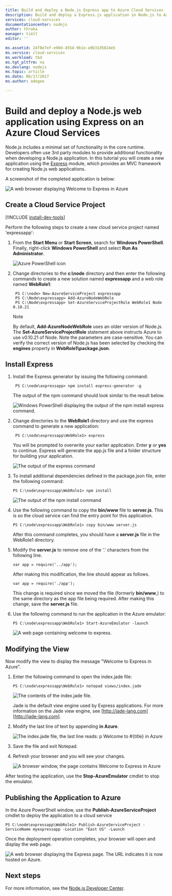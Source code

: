 ```yaml
---
title: Build and deploy a Node.js Express app to Azure Cloud Services
description: Build and deploy a Express.js application in Node.js to Azure Cloud Services
services: cloud-services
documentationcenter: nodejs
author: thraka
manager: timlt
editor: ''

ms.assetid: 24f8e7ef-e90d-4554-9b1e-a9b31d5824e5
ms.service: cloud-services
ms.workload: tbd
ms.tgt_pltfrm: na
ms.devlang: nodejs
ms.topic: article
ms.date: 08/17/2017
ms.author: adegeo

---
```


# Build and deploy a Node.js web application using Express on an Azure Cloud Services

Node.js includes a minimal set of functionality in the core runtime.
Developers often use 3rd party modules to provide additional
functionality when developing a Node.js application. In this tutorial
you will create a new application using the [Express](https://github.com/expressjs/express) module, which provides an MVC framework for creating Node.js web applications.

A screenshot of the completed application is below:

![A web browser displaying Welcome to Express in Azure](./media/cloud-services-nodejs-develop-deploy-express-app/node36.png)

## Create a Cloud Service Project
[!INCLUDE [install-dev-tools](../../includes/install-dev-tools.md)]

Perform the following steps to create a new cloud service project named 'expressapp':

1. From the **Start Menu** or **Start Screen**, search for **Windows PowerShell**. Finally, right-click **Windows PowerShell** and select **Run As Administrator**.
   
    ![Azure PowerShell icon](./media/cloud-services-nodejs-develop-deploy-express-app/azure-powershell-start.png)
2. Change directories to the **c:\\node** directory and then enter the following commands to create a new solution named **expressapp** and a web role named **WebRole1**:
   
        PS C:\node> New-AzureServiceProject expressapp
        PS C:\Node\expressapp> Add-AzureNodeWebRole
        PS C:\Node\expressapp> Set-AzureServiceProjectRole WebRole1 Node 0.10.21
   
    > [!NOTE]
    > By default, **Add-AzureNodeWebRole** uses an older version of Node.js. The **Set-AzureServiceProjectRole** statement above instructs Azure to use v0.10.21 of Node.  Note the parameters are case-sensitive.  You can verify the correct version of Node.js has been selected by checking the **engines** property in **WebRole1\package.json**.
    > 
    > 

## Install Express
1. Install the Express generator by issuing the following command:
   
        PS C:\node\expressapp> npm install express-generator -g
   
    The output of the npm command should look similar to the result below. 
   
    ![Windows PowerShell displaying the output of the npm install express command.](./media/cloud-services-nodejs-develop-deploy-express-app/express-g.png)
2. Change directories to the **WebRole1** directory and use the express command to generate a new application:
   
        PS C:\node\expressapp\WebRole1> express
   
    You will be prompted to overwrite your earlier application. Enter **y** or **yes** to continue. Express will generate the app.js file and a folder structure for building your application.
   
    ![The output of the express command](./media/cloud-services-nodejs-develop-deploy-express-app/node23.png)
3. To install additional dependencies defined in the package.json file,
   enter the following command:
   
       PS C:\node\expressapp\WebRole1> npm install
   
   ![The output of the npm install command](./media/cloud-services-nodejs-develop-deploy-express-app/node26.png)
4. Use the following command to copy the **bin/www** file to **server.js**. This is so the cloud service can find the entry point for this application.
   
       PS C:\node\expressapp\WebRole1> copy bin/www server.js
   
   After this command completes, you should have a **server.js** file in the WebRole1 directory.
5. Modify the **server.js** to remove one of the '.' characters from the following line.
   
       var app = require('../app');
   
   After making this modification, the line should appear as follows.
   
       var app = require('./app');
   
   This change is required since we moved the file (formerly **bin/www**,) to the same directory as the app file being required. After making this change, save the **server.js** file.
6. Use the following command to run the application in the Azure emulator:
   
       PS C:\node\expressapp\WebRole1> Start-AzureEmulator -launch
   
    ![A web page containing welcome to express.](./media/cloud-services-nodejs-develop-deploy-express-app/node28.png)

## Modifying the View
Now modify the view to display the message "Welcome to Express in
Azure".

1. Enter the following command to open the index.jade file:
   
       PS C:\node\expressapp\WebRole1> notepad views/index.jade
   
   ![The contents of the index.jade file.](./media/cloud-services-nodejs-develop-deploy-express-app/getting-started-19.png)
   
   Jade is the default view engine used by Express applications. For more
   information on the Jade view engine, see [http://jade-lang.com][http://jade-lang.com].
2. Modify the last line of text by appending **in Azure**.
   
   ![The index.jade file, the last line reads: p Welcome to \#{title} in Azure](./media/cloud-services-nodejs-develop-deploy-express-app/node31.png)
3. Save the file and exit Notepad.
4. Refresh your browser and you will see your changes.
   
   ![A browser window, the page contains Welcome to Express in Azure](./media/cloud-services-nodejs-develop-deploy-express-app/node32.png)

After testing the application, use the **Stop-AzureEmulator** cmdlet to stop the emulator.

## Publishing the Application to Azure
In the Azure PowerShell window, use the **Publish-AzureServiceProject** cmdlet to deploy the application to a cloud service

    PS C:\node\expressapp\WebRole1> Publish-AzureServiceProject -ServiceName myexpressapp -Location "East US" -Launch

Once the deployment operation completes, your browser will open and display the web page.

![A web browser displaying the Express page. The URL indicates it is now hosted on Azure.](./media/cloud-services-nodejs-develop-deploy-express-app/node36.png)

## Next steps
For more information, see the [Node.js Developer Center](https://docs.microsoft.com/en-us/javascript/azure/?view=azure-node-latest).

[Node.js Web Application]: http://www.windowsazure.com/develop/nodejs/tutorials/getting-started/
[Express]: http://expressjs.com/
[http://jade-lang.com]: http://jade-lang.com


